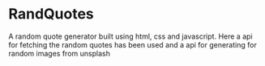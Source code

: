 # RandQuotes
A random quote generator built using html, css and javascript. Here a api for fetching the random quotes has been used and a api for generating for random images from unsplash
